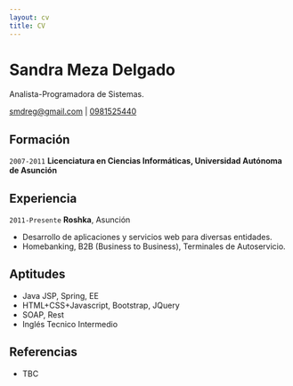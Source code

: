 ```yaml
---
layout: cv
title: CV
---
```

# Sandra Meza Delgado
Analista-Programadora de Sistemas.

<div id="webaddress">
  <a href="smdreg@gmail.com">smdreg@gmail.com</a> | <a href="#">0981525440</a>
</div>


## Formación

`2007-2011`
__Licenciatura en Ciencias Informáticas, Universidad Autónoma de Asunción__


## Experiencia

`2011-Presente`
__Roshka__, Asunción

- Desarrollo de aplicaciones y servicios web para diversas entidades.
- Homebanking, B2B (Business to Business), Terminales de Autoservicio.


## Aptitudes

- Java JSP, Spring, EE
- HTML+CSS+Javascript, Bootstrap, JQuery
- SOAP, Rest
- Inglés Tecnico Intermedio


## Referencias

- TBC


<!-- ### Footer

Last updated: May 2013 -->


